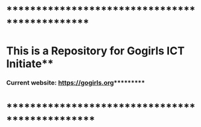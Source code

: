 # **********************************************
# This is a Repository for Gogirls ICT Initiate**
### Current website: https://gogirls.org*********
# ***********************************************